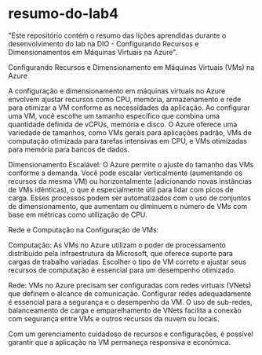# resumo-do-lab4
"Este repositório contém o resumo das lições aprendidas durante o desenvolvimento do lab na DIO - Configurando Recursos e Dimensionamentos em Máquinas Virtuais na Azure".

Configurando Recursos e Dimensionamento em Máquinas Virtuais (VMs) na Azure

A configuração e dimensionamento em máquinas virtuais no Azure envolvem ajustar recursos como CPU, memória, armazenamento e rede para otimizar a VM conforme as necessidades da aplicação. Ao configurar uma VM, você escolhe um tamanho específico que combina uma quantidade definida de vCPUs, memória e disco. O Azure oferece uma variedade de tamanhos, como VMs gerais para aplicações padrão, VMs de computação otimizada para tarefas intensivas em CPU, e VMs otimizadas para memória para bancos de dados.

Dimensionamento Escalável: O Azure permite o ajuste do tamanho das VMs conforme a demanda. Você pode escalar verticalmente (aumentando os recursos da mesma VM) ou horizontalmente (adicionando novas instâncias de VMs idênticas), o que é especialmente útil para lidar com picos de carga. Esses processos podem ser automatizados com o uso de conjuntos de dimensionamento, que aumentam ou diminuem o número de VMs com base em métricas como utilização de CPU.

Rede e Computação na Configuração de VMs:

Computação: As VMs no Azure utilizam o poder de processamento distribuído pela infraestrutura da Microsoft, que oferece suporte para cargas de trabalho variadas. Escolher o tipo de VM correto e ajustar seus recursos de computação é essencial para um desempenho otimizado.

Rede: VMs no Azure precisam ser configuradas com redes virtuais (VNets) que definem o alcance de comunicação. Configurar redes adequadamente é essencial para a segurança e o desempenho da VM. O uso de sub-redes, balanceamento de carga e emparelhamento de VNets facilita a conexão com segurança entre VMs e outros recursos da nuvem ou locais.

Com um gerenciamento cuidadoso de recursos e configurações, é possível garantir que a aplicação na VM permaneça responsiva e econômica.







